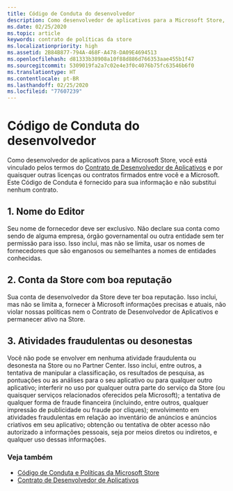 ```yaml
---
title: Código de Conduta do desenvolvedor
description: Como desenvolvedor de aplicativos para a Microsoft Store, você está vinculado pelos termos do Contrato de Desenvolvedor de Aplicativos e por quaisquer outras licenças ou contratos firmados entre você e a Microsoft.
ms.date: 02/25/2020
ms.topic: article
keywords: contrato de políticas da store
ms.localizationpriority: high
ms.assetid: 2B84B877-794A-468F-A478-DA09E4694513
ms.openlocfilehash: d81333b38908a10f88d886d766353aae455b1f47
ms.sourcegitcommit: 5309019fa2a7c02e4e3f0c4076b75fc63546b6f0
ms.translationtype: HT
ms.contentlocale: pt-BR
ms.lasthandoff: 02/25/2020
ms.locfileid: "77607239"
---
```

# <a name="developer-code-of-conduct"></a>Código de Conduta do desenvolvedor

Como desenvolvedor de aplicativos para a Microsoft Store, você está vinculado pelos termos do [Contrato de Desenvolvedor de Aplicativos](https://docs.microsoft.com/legal/windows/agreements/app-developer-agreement) e por quaisquer outras licenças ou contratos firmados entre você e a Microsoft. Este Código de Conduta é fornecido para sua informação e não substitui nenhum contrato.


## <a name="1-publisher-name"></a>1. Nome do Editor

Seu nome de fornecedor deve ser exclusivo. Não declare sua conta como sendo de alguma empresa, órgão governamental ou outra entidade sem ter permissão para isso. Isso inclui, mas não se limita, usar os nomes de fornecedores que são enganosos ou semelhantes a nomes de entidades conhecidas.


## <a name="2-store-account-in-good-standing"></a>2. Conta da Store com boa reputação

Sua conta de desenvolvedor da Store deve ter boa reputação. Isso inclui, mas não se limita a, fornecer à Microsoft informações precisas e atuais, não violar nossas políticas nem o Contrato de Desenvolvedor de Aplicativos e permanecer ativo na Store.


## <a name="3-fraudulent-or-dishonest-activities"></a>3. Atividades fraudulentas ou desonestas

Você não pode se envolver em nenhuma atividade fraudulenta ou desonesta na Store ou no Partner Center. Isso inclui, entre outros, a tentativa de manipular a classificação, os resultados de pesquisa, as pontuações ou as análises para o seu aplicativo ou para qualquer outro aplicativo; interferir no uso por qualquer outra parte do serviço da Store (ou quaisquer serviços relacionados oferecidos pela Microsoft); a tentativa de qualquer forma de fraude financeira (incluindo, entre outros, qualquer impressão de publicidade ou fraude por cliques); envolvimento em atividades fraudulentas em relação ao inventário de anúncios e anúncios criativos em seu aplicativo; obtenção ou tentativa de obter acesso não autorizado a informações pessoais, seja por meios diretos ou indiretos, e qualquer uso dessas informações.


### <a name="see-also"></a>Veja também

- [Código de Conduta e Políticas da Microsoft Store](store-policies-and-code-of-conduct.md)
- [Contrato de Desenvolvedor de Aplicativos](https://docs.microsoft.com/legal/windows/agreements/app-developer-agreement)